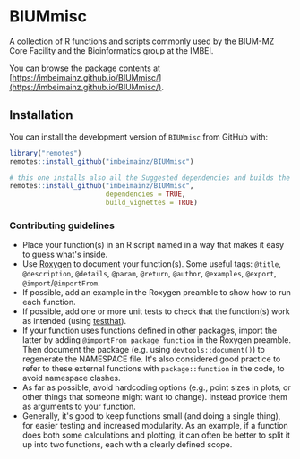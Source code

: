 # BIUMmisc

A collection of R functions and scripts commonly used by the BIUM-MZ Core Facility and the Bioinformatics group at the IMBEI.

You can browse the package contents at [https://imbeimainz.github.io/BIUMmisc/](https://imbeimainz.github.io/BIUMmisc/).

## Installation

You can install the development version of `BIUMmisc` from GitHub with:

``` r
library("remotes")
remotes::install_github("imbeimainz/BIUMmisc")

# this one installs also all the Suggested dependencies and builds the vignette
remotes::install_github("imbeimainz/BIUMmisc",  
                        dependencies = TRUE, 
                        build_vignettes = TRUE)
```


### Contributing guidelines

- Place your function(s) in an R script named in a way that makes it easy to guess what's inside.
- Use [Roxygen](https://cran.r-project.org/web/packages/roxygen2/vignettes/roxygen2.html) to document your function(s). Some useful tags: `@title`, `@description`, `@details`, `@param`, `@return`, `@author`, `@examples`, `@export`, `@import`/`@importFrom`.
- If possible, add an example in the Roxygen preamble to show how to run each function.
- If possible, add one or more unit tests to check that the function(s) work as intended (using [testthat](https://cran.r-project.org/web/packages/testthat/index.html)).
- If your function uses functions defined in other packages, import the latter by adding `@importFrom package function` in the Roxygen preamble. Then document the package (e.g. using `devtools::document()`) to regenerate the NAMESPACE file. It's also considered good practice to refer to these external functions with `package::function` in the code, to avoid namespace clashes. 
- As far as possible, avoid hardcoding options (e.g., point sizes in plots, or other things that someone might want to change). Instead provide them as arguments to your function. 
- Generally, it's good to keep functions small (and doing a single thing), for easier testing and increased modularity. As an example, if a function does both some calculations and plotting, it can often be better to split it up into two functions, each with a clearly defined scope. 
<!-- - When adding code, bump the version number of the package in the DESCRIPTION file, add an entry in the `NEWS.md` file and to the `_pkgdown.yml` file (`reference` section). When you push your edits to github, github actions will automatically run `pkgdown::build_site()` and deploy it to  [https://fmicompbio.github.io/swissknife/](https://fmicompbio.github.io/swissknife/). -->
